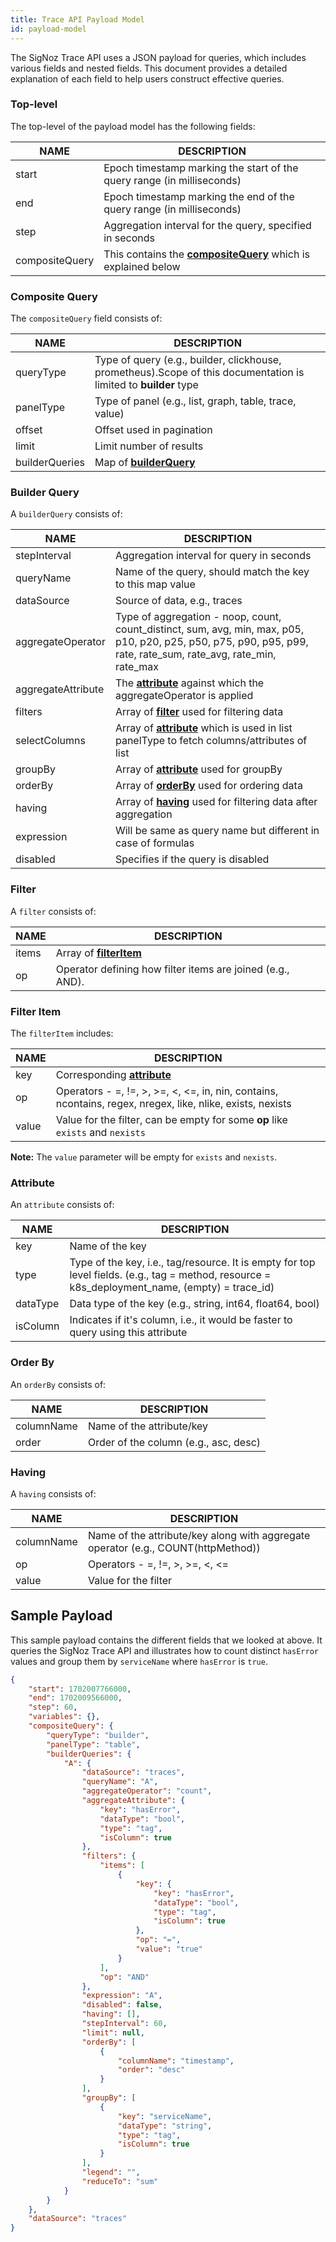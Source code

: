 ```yaml
---
title: Trace API Payload Model
id: payload-model
---
```


The SigNoz Trace API uses a JSON payload for queries, which includes various fields and nested fields. This document provides a detailed explanation of each field to help users construct effective queries.

### Top-level  

The top-level of the payload model has the following fields:

|  NAME  | DESCRIPTION  |
|---|---|
|start| Epoch timestamp marking the start of the query range (in milliseconds) |
|end | Epoch timestamp marking the end of the query range (in milliseconds) |
|step | Aggregation interval for the query, specified in seconds |
|compositeQuery | This contains the [**compositeQuery**](#composite-query) which is explained below |

### Composite Query

The `compositeQuery` field consists of:

|  NAME  | DESCRIPTION  |
|---|---|
|queryType| Type of query (e.g., builder, clickhouse, prometheus).Scope of this documentation is limited to **builder** type|
|panelType| Type of panel (e.g., list, graph, table, trace, value) |
|offset| Offset used in pagination |
|limit| Limit number of results |
|builderQueries | Map of [**builderQuery**](#builder-query) |

### Builder Query

A `builderQuery` consists of:

|  NAME  | DESCRIPTION  |
|---|---|
|stepInterval| Aggregation interval for query in seconds |
|queryName| Name of the query, should match the key to this map value | 
|dataSource| Source of data, e.g., traces |
|aggregateOperator| Type of aggregation - noop, count, count_distinct, sum, avg, min, max, p05, p10, p20, p25, p50, p75, p90, p95, p99, rate, rate_sum, rate_avg, rate_min, rate_max|
|aggregateAttribute| The [**attribute**](#attribute) against which the aggregateOperator is applied |
|filters| Array of [**filter**](#filter) used for filtering data|
|selectColumns| Array of [**attribute**](#attribute) which is used in list panelType to fetch columns/attributes of list|
|groupBy| Array  of [**attribute**](#attribute) used for groupBy|
|orderBy| Array of [**orderBy**](#order-by) used for ordering data|
|having| Array of [**having**](#having) used for filtering data after aggregation|
|expression| Will be same as query name but different in case of formulas|
|disabled| Specifies if the query is disabled |

### Filter

A `filter` consists of:

|  NAME  | DESCRIPTION  |
|---|---|
|items| Array of [**filterItem**](#filter-item)|
|op| Operator defining how filter items are joined (e.g., AND).

### Filter Item

The `filterItem` includes:

|  NAME  | DESCRIPTION  |
|---|---|
|key | Corresponding [**attribute**](#attribute) |
|op| Operators -  =, !=, >, >=, <, <=, in, nin, contains, ncontains, regex, nregex, like, nlike, exists, nexists |
|value | Value for the filter, can be empty for some **op** like `exists` and `nexists` |

**Note:** The `value` parameter will be empty for `exists` and `nexists`.

### Attribute

An `attribute` consists of:

|  NAME  | DESCRIPTION  |
|---|---|
|key| Name of the key |
|type| Type of the key, i.e., tag/resource. It is empty for top level fields. (e.g., tag = method, resource = k8s_deployment_name, (empty) = trace_id) |
|dataType| Data type of the key (e.g., string, int64, float64, bool) |
|isColumn| Indicates if it's column, i.e., it would be faster to query using this attribute |

### Order By

An `orderBy` consists of:

|  NAME  | DESCRIPTION  |
|---|---|
|columnName| Name of the attribute/key |
|order| Order of the column (e.g., asc, desc) |

### Having

A `having` consists of:

|  NAME  | DESCRIPTION  |
|---|---|
|columnName| Name of the attribute/key along with aggregate operator (e.g., COUNT(httpMethod)) |
|op| Operators -  =, !=, >, >=, <, <= |
|value| Value for the filter |

## Sample Payload

This sample payload contains the different fields that we looked at above. It queries the SigNoz Trace API and illustrates how to count distinct `hasError` values and group them by `serviceName` where `hasError` is `true`.

```json
{
    "start": 1702007766000,
    "end": 1702009566000,
    "step": 60,
    "variables": {},
    "compositeQuery": {
        "queryType": "builder",
        "panelType": "table",
        "builderQueries": {
            "A": {
                "dataSource": "traces",
                "queryName": "A",
                "aggregateOperator": "count",
                "aggregateAttribute": {
                    "key": "hasError",
                    "dataType": "bool",
                    "type": "tag",
                    "isColumn": true
                },
                "filters": {
                    "items": [
                        {
                            "key": {
                                "key": "hasError",
                                "dataType": "bool",
                                "type": "tag",
                                "isColumn": true
                            },
                            "op": "=",
                            "value": "true"
                        }
                    ],
                    "op": "AND"
                },
                "expression": "A",
                "disabled": false,
                "having": [],
                "stepInterval": 60,
                "limit": null,
                "orderBy": [
                    {
                        "columnName": "timestamp",
                        "order": "desc"
                    }
                ],
                "groupBy": [
                    {
                        "key": "serviceName",
                        "dataType": "string",
                        "type": "tag",
                        "isColumn": true
                    }
                ],
                "legend": "",
                "reduceTo": "sum"
            }
        }
    },
    "dataSource": "traces"
}

```